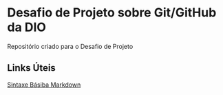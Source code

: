 # Desafio de Projeto sobre Git/GitHub da DIO
Repositório criado para o Desafio de Projeto

## Links Úteis
[Sintaxe Básiba Markdown](https://www.markdownguide.org/basic-syntax/)
